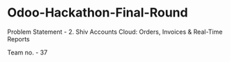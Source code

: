 # Odoo-Hackathon-Final-Round

Problem Statement - 2. Shiv Accounts Cloud: Orders, Invoices & Real-Time Reports

Team no. - 37
